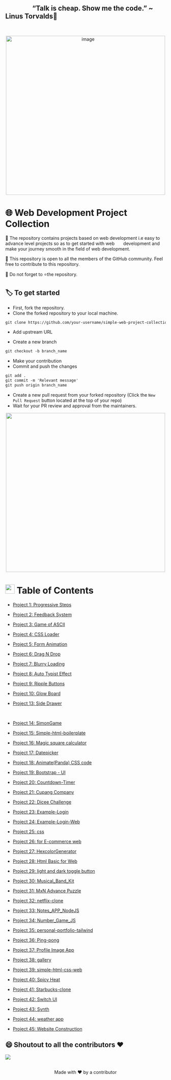 

## &nbsp;&nbsp;&nbsp;&nbsp;&nbsp;&nbsp;&nbsp;&nbsp;&nbsp;&nbsp;&nbsp;&nbsp;&nbsp;&nbsp;&nbsp;&nbsp;&nbsp;“Talk is cheap. Show me the code.” ~ Linus Torvalds:thought_balloon:
<br>
  <p align="center">
  <a><img src="https://qph.fs.quoracdn.net/main-qimg-82b7314fe96c4a2d8f3088207a4afd8d" alt="image" width="500"></a>
  <br>

# 🌐 Web Development Project Collection

🎯 The repository contains projects based on web development i.e easy to advance level projects so as to get started with web &nbsp;&nbsp;&nbsp;&nbsp;&nbsp;&nbsp;development and make your journey smooth in the field of web development.

🎯 This repository is open to all the members of the GitHub community. Feel free to contribute to this repository.

🎯 Do not forget to ⭐the repository.


## 🏷️ To get started

* First, fork the repository.
* Clone the forked repository to your local machine.

```markdown
git clone https://github.com/your-username/simple-web-project-collection.git
```

* Add upstream URL 

* Create a new branch

```markdown
git checkout -b branch_name
```

* Make your contribution
* Commit and push the changes

```markdown
git add .
git commit -m 'Relevant message'
git push origin branch_name
```

* Create a new pull request from your forked repository (Click the `New Pull Request` button located at the top of your repo)
* Wait for your PR review and approval from the maintainers.
  <br>
  
<p align = "center">
  <image  src="https://i.pinimg.com/originals/42/36/d0/4236d00b6df31c5c1dab3566fa61ff3c.gif" width=500>
  </p>
  
  
#   <img src="https://github.com/TheDudeThatCode/TheDudeThatCode/blob/master/Assets/Hi.gif" width="29px"> Table of Contents
- [Project 1: Progressive Steps](1.%20Steps_Progressive)
- [Project 2: Feedback System](2.%20Feedback%20System)
- [Project 3: Game of ASCII](3.%20Game%20of%20ASCII)
- [Project 4: CSS Loader](4.%20CSS%20Loader)
- [Project 5: Form Animation](5.%20Form%20Animation)
- [Project 6: Drag N Drop](6.%20Drag%20N%20Drop)
- [Project 7: Blurry Loading](7.%20Blurry%20Loading)
- [Project 8: Auto Typist Effect](8.%20Auto%20Typist%20Effect)
- [Project 9: Ripple Buttons](9.%20Ripple%20Buttons)
- [Project 10: Glow Board](10.%20Glow%20Board)
- [Project 13: Side Drawer](13.%20Side%20drawer)  
  
  <br>
- [Project 14: SimonGame](https://github.com/ImBIOS/simple-web-project-collection/tree/main/14.SimonGame)
  
- [Project 15: Simple-html-boilerplate](https://github.com/ImBIOS/simple-web-project-collection/tree/main/15.%20Simple-html-boilerplate)
  
- [Project 16: Magic square calculator](https://github.com/ImBIOS/simple-web-project-collection/tree/main/16.%20Magic%20square%20calculator)
- [Project 17: Datepicker](https://github.com/ImBIOS/simple-web-project-collection/tree/main/17.Datepicker)
- [Project 18: Animate(Panda) CSS code](https://github.com/ImBIOS/simple-web-project-collection/tree/main/Animate(Panda)%20CSS%20code)
- [Project 19: Bootstrap - UI](https://github.com/pratyaksh1610/simple-web-project-collection/tree/main/19.Bootstrap%20-%20UI)
- [Project 20: Countdown-Timer](https://github.com/pratyaksh1610/simple-web-project-collection/tree/main/20.Countdown-Timer)
- [Project 21: Cupang Company](https://github.com/pratyaksh1610/simple-web-project-collection/tree/main/21.Cupang%20Company)
- [Project 22: Dicee Challenge](https://github.com/pratyaksh1610/simple-web-project-collection/tree/main/22.Dicee%20Challenge)
- [Project 23: Example-Login](https://github.com/pratyaksh1610/simple-web-project-collection/tree/main/23.Example-Login)
- [Project 24: Example-Login-Web](https://github.com/pratyaksh1610/simple-web-project-collection/tree/main/24.Example-Login-Web)
- [Project 25: css](https://github.com/pratyaksh1610/simple-web-project-collection/tree/main/25.css)
- [Project 26: for E-commerce web](https://github.com/pratyaksh1610/simple-web-project-collection/tree/main/26.for%20E-commerce%20web)
- [Project 27: HexcolorGenerator](https://github.com/pratyaksh1610/simple-web-project-collection/tree/main/27.HexcolorGenerator)
- [Project 28: Html Basic for Web](https://github.com/pratyaksh1610/simple-web-project-collection/tree/main/28.Html%20Basic%20for%20Web)
- [Project 29: light and dark toggle button](https://github.com/pratyaksh1610/simple-web-project-collection/tree/main/29.light%20and%20dark%20toggle%20button)
- [Project 30: Musical_Band_Kit](https://github.com/pratyaksh1610/simple-web-project-collection/tree/main/30.Musical_Band_Kit)
- [Project 31: MxN Advance Puzzle](https://github.com/pratyaksh1610/simple-web-project-collection/tree/main/31.MxN%20Advance%20Puzzle)
- [Project 32: netflix-clone](https://github.com/pratyaksh1610/simple-web-project-collection/tree/main/32.netflix-clone)
- [Project 33: Notes_APP_NodeJS](https://github.com/pratyaksh1610/simple-web-project-collection/tree/main/33.Notes_APP_NodeJS)
- [Project 34: Number_Game_JS](https://github.com/pratyaksh1610/simple-web-project-collection/tree/main/34.Number_Game_JS)
- [Project 35: personal-portfolio-tailwind](https://github.com/pratyaksh1610/simple-web-project-collection/tree/main/35.personal-portfolio-tailwind)
- [Project 36: Ping-pong](https://github.com/pratyaksh1610/simple-web-project-collection/tree/main/36.Ping-pong)
- [Project 37: Profile Image App](https://github.com/pratyaksh1610/simple-web-project-collection/tree/main/37.Profile%20Image%20App)
- [Project 38: gallery](https://github.com/pratyaksh1610/simple-web-project-collection/tree/main/38.gallery)
- [Project 39: simple-html-css-web](https://github.com/pratyaksh1610/simple-web-project-collection/tree/main/39.simple-html-css-web)
- [Project 40: Spicy Heat](https://github.com/pratyaksh1610/simple-web-project-collection/tree/main/40.Spicy%20Heat)
- [Project 41: Starbucks-clone](https://github.com/pratyaksh1610/simple-web-project-collection/tree/main/41.Starbucks-clone)
- [Project 42: Switch UI](https://github.com/pratyaksh1610/simple-web-project-collection/tree/main/42.Switch%20UI)
- [Project 43: Synth](https://github.com/pratyaksh1610/simple-web-project-collection/tree/main/43.Synth)
- [Project 44: weather app](https://github.com/pratyaksh1610/simple-web-project-collection/tree/main/44.weather%20app)
- [Project 45: Website Construction](https://github.com/pratyaksh1610/simple-web-project-collection/tree/main/45.Website%20Construction)
  
  
  
  
  
  


 ## 😄 Shoutout to all the contributors ❤️

<a href="https://github.com/ImBIOS/simple-web-project-collection/graphs/contributors">
  <img src="https://contrib.rocks/image?repo=ImBIOS/simple-web-project-collection" />
</a>
<br>
<br>

<p align="center">Made with ❤️ by a contributor </p>
